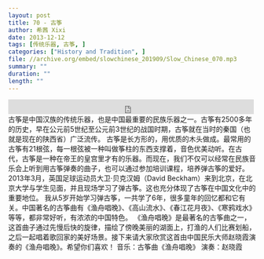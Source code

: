 ```yaml
---
layout: post
title: 70 - 古筝
author: 希茜 Xixi
date: 2013-12-12
tags: [传统乐器, 古筝, ]
categories: ["History and Tradition", ]
file: //archive.org/embed/slowchinese_201909/Slow_Chinese_070.mp3
summary: ""
duration: ""
length: ""
---
```


<iframe src="https://archive.org/embed/slowchinese_201909/Slow_Chinese_070.mp3" width="500" height="30" frameborder="0" webkitallowfullscreen="true" mozallowfullscreen="true" allowfullscreen></iframe>
古筝是中国汉族的传统乐器，也是中国最重要的民族乐器之一。古筝有2500多年的历史，早在公元前5世纪至公元前3世纪的战国时期，古筝就在当时的秦国（也就是现在的陕西省）广泛流传。
古筝是长方形的，用优质的木头做成。最常用的古筝有21根弦，每一根弦被一种叫做筝柱的东西支撑着，音色优美动听。在古代，古筝是一种在帝王的皇宫里才有的乐器。而现在，我们不仅可以经常在民族音乐会上听到用古筝弹奏的曲子，也可以通过参加培训课程，培养弹古筝的爱好。
2013年3月，英国足球运动员大卫·贝克汉姆（David Beckham）来到北京，在北京大学与学生见面，并且现场学习了弹古筝。这也充分体现了古筝在中国文化中的重要地位。
我从5岁开始学习弹古筝，一共学了6年，很多童年的回忆都和它有关。中国著名的古筝曲有《渔舟唱晚》、《高山流水》、《春江花月夜》、《寒鸦戏水》等等，都非常好听，有浓浓的中国特色。
《渔舟唱晚》是最著名的古筝曲之一，这首曲子通过先慢后快的旋律，描绘了傍晚美丽的湖面上，打渔的人们比赛划船，之后一起唱着歌回家的美好场景。接下来请大家欣赏这首由中国民乐大师赵晓霞演奏的《渔舟唱晚》。希望你们喜欢！
音乐：古筝曲《渔舟唱晚》
演奏：赵晓霞
 
